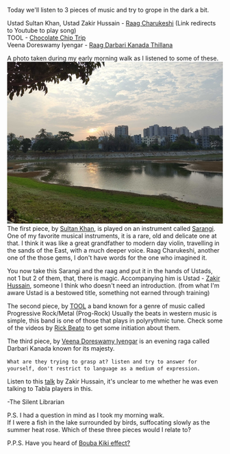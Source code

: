 Today we'll listen to 3 pieces of music and try to grope in the dark a bit.

Ustad Sultan Khan, Ustad Zakir Hussain - [Raag Charukeshi](https://www.youtube.com/watch?v=yAEkb2cMDG4&t=1s) (Link redirects to Youtube to play song)  
TOOL - [Chocolate Chip Trip ](https://www.youtube.com/watch?v=POdNTtDi-eA)  
Veena Doreswamy Iyengar - [Raag Darbari Kanada Thillana](https://youtu.be/7XwnH5k4PBM?si=9LPeyMvQReI3ock-)

A photo taken during my early morning walk as I listened to some of these.
![Sarakki lake](./IMG_20250416_064414999.jpg)
The first piece, by [Sultan Khan](https://en.wikipedia.org/wiki/Sultan_Khan_(musician)), is played on an instrument called [Sarangi](https://en.wikipedia.org/wiki/Sarangi). One of my favorite musical instruments, it is a rare, old and delicate one at that. I think it was like a great grandfather to modern day violin, travelling in the sands of the East, with a much deeper voice. Raag Charukeshi, another one of the those gems, I don't have words for the one who imagined it.  

You now take this Sarangi and the raag and put it in the hands of Ustads, not 1 but 2 of them, that, there is magic. Accompanying him is Ustad - [Zakir Hussain](https://en.wikipedia.org/wiki/Zakir_Hussain_(musician)), someone I think who doesn't need an introduction.  (from what I'm aware Ustad is a bestowed title, something not earned through training)

The second piece, by [TOOL](https://en.wikipedia.org/wiki/Tool_(band)) a band known for a genre of music called Progressive Rock/Metal (Prog-Rock) Usually the beats in western music is simple, this band is one of those that plays in polyrythmic tune. Check some of the videos by [Rick Beato](https://www.youtube.com/results?search_query=rick+beato+tool) to get some initiation about them. 

The third piece, by [Veena Doreswamy Iyengar](https://en.wikipedia.org/wiki/Doreswamy_Iyengar) is an evening raga called Darbari Kanada known for its majesty.

    What are they trying to grasp at? listen and try to answer for yourself, don't restrict to language as a medium of expression.

Listen to this [talk](https://www.youtube.com/watch?v=VYere8DxGbc) by Zakir Hussain, it's unclear to me whether he was even talking to  Tabla players in this.

-The Silent Librarian

P.S. I had a question in mind as I took my morning walk.   
If I were a fish in the lake surrounded by birds, suffocating slowly as the summer heat rose. Which of these three pieces would I relate to?

P.P.S. Have you heard of [Bouba Kiki effect?](https://www.youtube.com/watch?v=1TDIAObsqcs)